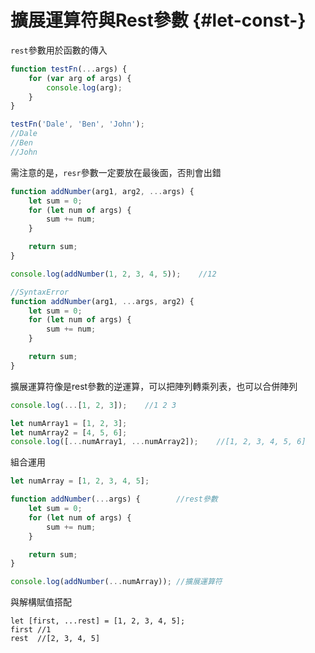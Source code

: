 # 擴展運算符與Rest參數 {#let-const-}

`rest`參數用於函數的傳入

```js
function testFn(...args) {
    for (var arg of args) {
        console.log(arg);
    }
}

testFn('Dale', 'Ben', 'John');
//Dale
//Ben
//John
```

需注意的是，`resr`參數一定要放在最後面，否則會出錯

```js
function addNumber(arg1, arg2, ...args) {
    let sum = 0;
    for (let num of args) {
        sum += num;
    }

    return sum;
}

console.log(addNumber(1, 2, 3, 4, 5));    //12
```

```js
//SyntaxError
function addNumber(arg1, ...args, arg2) {
    let sum = 0;
    for (let num of args) {
        sum += num;
    }

    return sum;
}
```

擴展運算符像是rest參數的逆運算，可以把陣列轉乘列表，也可以合併陣列

```js
console.log(...[1, 2, 3]);    //1 2 3

let numArray1 = [1, 2, 3];
let numArray2 = [4, 5, 6];
console.log([...numArray1, ...numArray2]);    //[1, 2, 3, 4, 5, 6]
```

組合運用

```js
let numArray = [1, 2, 3, 4, 5];

function addNumber(...args) {        //rest參數
    let sum = 0;
    for (let num of args) {
        sum += num;
    }

    return sum;
}

console.log(addNumber(...numArray)); //擴展運算符
```

與解構賦值搭配

```
let [first, ...rest] = [1, 2, 3, 4, 5];
first //1
rest  //[2, 3, 4, 5]
```



